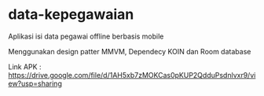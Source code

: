 # data-kepegawaian
Aplikasi isi data pegawai offline berbasis mobile

Menggunakan design patter MMVM, Dependecy KOIN dan Room database

Link APK : https://drive.google.com/file/d/1AH5xb7zMOKCas0pKUP2QdduPsdnlvxr9/view?usp=sharing
